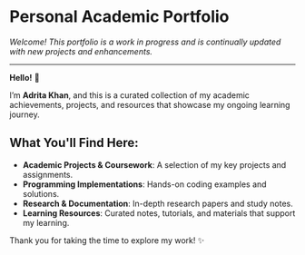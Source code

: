# Personal Academic Portfolio

*Welcome! This portfolio is a work in progress and is continually updated with new projects and enhancements.*

---

**Hello!** 👋

I’m **Adrita Khan**, and this is a curated collection of my academic achievements, projects, and resources that showcase my ongoing learning journey.

## What You'll Find Here:

* **Academic Projects & Coursework**: A selection of my key projects and assignments.
* **Programming Implementations**: Hands-on coding examples and solutions.
* **Research & Documentation**: In-depth research papers and study notes.
* **Learning Resources**: Curated notes, tutorials, and materials that support my learning.

Thank you for taking the time to explore my work! ✨

